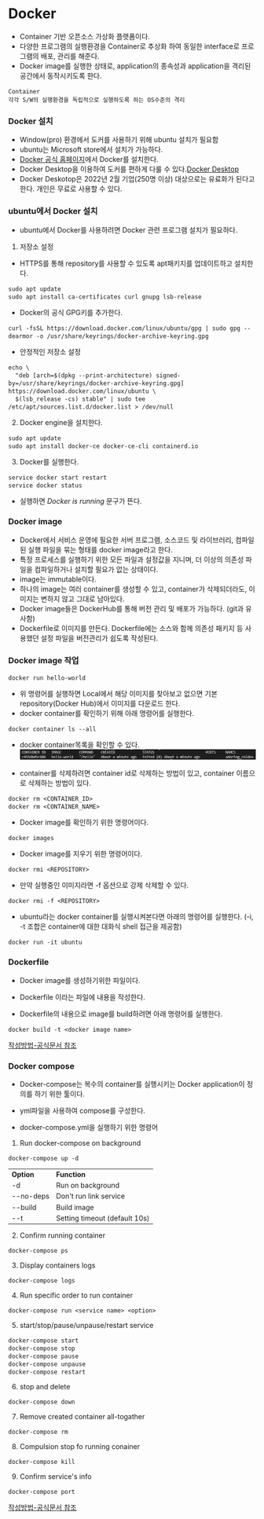 # Docker

- Container 기반 오픈소스 가상화 플랫폼이다.
- 다양한 프로그램의 실행환경을 Container로 추상화 하여 동일한 interface로 프로그램의 배포, 관리를 해준다.
- Docker image를 실행한 상태로, application의 종속성과 application을 격리된 공간에서 동작시키도록 한다.

```
Container
각각 S/W의 실행환경을 독립적으로 실행하도록 하는 OS수준의 격리
```

### Docker 설치

- Window(pro) 환경에서 도커를 사용하기 위해 ubuntu 설치가 필요함
- ubuntu는 Microsoft store에서 설치가 가능하다.
- [Docker 공식 홈페이지](https://www.docker.com/get-started)에서 Docker를 설치한다.
- Docker Desktop을 이용하여 도커를 편하게 다룰 수 있다.[Docker Desktop](https://www.docker.com/products/docker-desktop)
- Docker Deskotop은 2022년 2월 기업(250명 이상) 대상으로는 유료화가 된다고 한다. 개인은 무료로 사용할 수 있다.

### ubuntu에서 Docker 설치

- ubuntu에서 Docker를 사용하려면 Docker 관련 프로그램 설치가 필요하다.

1. 저장소 설정

- HTTPS를 통해 repository를 사용할 수 있도록 apt패키지를 업데이트하고 설치한다.

```
sudo apt update
sudo apt install ca-certificates curl gnupg lsb-release
```

- Docker의 공식 GPG키를 추가한다.

```
curl -fsSL https://download.docker.com/linux/ubuntu/gpg | sudo gpg --dearmor -o /usr/share/keyrings/docker-archive-keyring.gpg
```

- 안정적인 저장소 설정

```
echo \
  "deb [arch=$(dpkg --print-architecture) signed-by=/usr/share/keyrings/docker-archive-keyring.gpg] https://download.docker.com/linux/ubuntu \
  $(lsb_release -cs) stable" | sudo tee /etc/apt/sources.list.d/docker.list > /dev/null
```

2. Docker engine을 설치한다.

```
sudo apt update
sudo apt install docker-ce docker-ce-cli containerd.io
```

3. Docker를 실행한다.

```
service docker start restart
service docker status
```

- 실행하면 _Docker is running_ 문구가 뜬다.

### Docker image

- Docker에서 서비스 운영에 필요한 서버 프로그램, 소스코드 및 라이브러리, 컴파일된 실행 파일을 묶는 형태를 docker image라고 한다.
- 특정 프로세스를 실행하기 위한 모든 파일과 설정값을 지니며, 더 이상의 의존성 파일을 컴파일하거나 설치할 필요가 없는 상태이다.
- image는 immutable이다.
- 하나의 image는 여러 container를 생성할 수 있고, container가 삭제되더라도, 이미지는 변하지 않고 그대로 남아있다.
- Docker image들은 DockerHub를 통해 버전 관리 및 배포가 가능하다. (git과 유사함)
- Dockerfile로 이미지를 만든다. Dockerfile에는 소스와 함께 의존성 패키지 등 사용했던 설정 파일을 버전관리가 쉽도록 작성된다.

### Docker image 작업

```
docker run hello-world
```

- 위 명령어를 실행하면 Local에서 해당 이미지를 찾아보고 없으면 기본 repository(Docker Hub)에서 이미지를 다운로드 한다.
- docker container를 확인하기 위해 아래 명령어를 실행한다.

```
docker container ls --all
```

- docker container목록을 확인할 수 있다.
  ![Docker containers](DockerContainerResult.png)

- container를 삭제하려면 container id로 삭제하는 방법이 있고, container 이름으로 삭제하는 방법이 있다.

```
docker rm <CONTAINER_ID>
docker rm <CONTAINER_NAME>
```

- Docker image를 확인하기 위한 명령어이다.

```
docker images
```

- Docker image를 지우기 위한 명령어이다.

```
docker rmi <REPOSITORY>
```

- 만약 실행중인 이미지라면 -f 옵션으로 강제 삭제할 수 있다.

```
docker rmi -f <REPOSITORY>
```

- ubuntu라는 docker container를 실행시켜본다면 아래의 명령어를 실행한다. (-i, -t 조합은 container에 대한 대화식 shell 접근을 제공함)

```
docker run -it ubuntu
```

### Dockerfile

- Docker image를 생성하기위한 파일이다.

- Dockerfile 이라는 파일에 내용을 작성한다.

- Dockerfile의 내용으로 image를 build하려면 아래 명령어를 실행한다.

```
docker build -t <docker image name>
```

[작성방법-공식문서 참조](https://docs.docker.com/develop/develop-images/dockerfile_best-practices/)

### Docker compose

- Docker-compose는 복수의 container를 실행시키는 Docker application이 정의를 하기 위한 툴이다.

- yml파일을 사용하여 compose를 구성한다.

- docker-compose.yml을 실행하기 위한 명령어

1. Run docker-compose on background

```
docker-compose up -d
```

<table>
  <tr>
    <td><strong>Option</strong></td>
    <td><strong>Function</strong></td>
  </tr>
  <tr>
    <td>-d</td>
    <td>Run on background</td>
  </tr>
  <tr>
    <td>--no-deps</td>
    <td>Don't run link service</td>
  </tr>
  <tr>
    <td>--build</td>
    <td>Build image</td>
  </tr>
  <tr>
    <td>--t</td>
    <td>Setting timeout (default 10s)</td>
  </tr>
</table>

2. Confirm running container

```
docker-compose ps
```

3. Display containers logs

```
docker-compose logs
```

4. Run specific order to run container

```
docker-compose run <service name> <option>
```

5. start/stop/pause/unpause/restart service

```
docker-compose start
docker-compose stop
docker-compose pause
docker-compose unpause
docker-compose restart
```

6. stop and delete

```
docker-compose down
```

7.  Remove created container all-togather

```
docker-compose rm
```

8. Compulsion stop fo running conainer

```
docker-compose kill
```

9. Confirm service's info

```
docker-compose port
```

[작성방법-공식문서 참조](https://docs.docker.com/compose/compose-file/)
